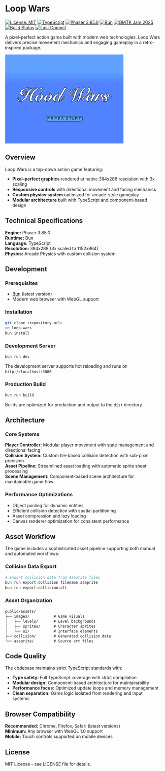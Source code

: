 # Loop Wars

[![License: MIT](https://img.shields.io/badge/License-MIT-blue.svg)](https://opensource.org/licenses/MIT)
[![TypeScript](https://img.shields.io/badge/TypeScript-007ACC?logo=typescript&logoColor=white)](https://www.typescriptlang.org/)
[![Phaser 3.85.0](https://img.shields.io/badge/Phaser-3.85.0-orange?logo=phaser)](https://phaser.io/)
[![Bun](https://img.shields.io/badge/Bun-000000?logo=bun&logoColor=white)](https://bun.sh/)
[![GMTK Jam 2025](https://img.shields.io/badge/GMTK%20Jam%202025-Loop-brightgreen?style=flat&logo=itch.io)](https://itch.io/jam/gmtk-2025)
[![Build Status](https://img.shields.io/badge/build-passing-brightgreen)]()
[![Last Commit](https://img.shields.io/github/last-commit/yourusername/loop-wars)](https://github.com/yourusername/loop-wars)

A pixel-perfect action game built with modern web technologies. Loop Wars delivers precise movement mechanics and engaging gameplay in a retro-inspired package.

![Loop Wars Start Screen](public/assets/images/screens/startscreen.png)

## Overview

Loop Wars is a top-down action game featuring:

- **Pixel-perfect graphics** rendered at native 384x288 resolution with 3x scaling
- **Responsive controls** with directional movement and facing mechanics
- **Custom physics system** optimized for arcade-style gameplay
- **Modular architecture** built with TypeScript and component-based design

## Technical Specifications

**Engine:** Phaser 3.85.0  
**Runtime:** Bun  
**Language:** TypeScript  
**Resolution:** 384x288 (3x scaled to 1152x864)  
**Physics:** Arcade Physics with custom collision system  

## Development

### Prerequisites

- [Bun](https://bun.sh) (latest version)
- Modern web browser with WebGL support

### Installation

```bash
git clone <repository-url>
cd loop-wars
bun install
```

### Development Server

```bash
bun run dev
```

The development server supports hot reloading and runs on `http://localhost:3000`.

### Production Build

```bash
bun run build
```

Builds are optimized for production and output to the `dist` directory.

## Architecture

### Core Systems

**Player Controller:** Modular player movement with state management and directional facing  
**Collision System:** Custom tile-based collision detection with sub-pixel precision  
**Asset Pipeline:** Streamlined asset loading with automatic sprite sheet processing  
**Scene Management:** Component-based scene architecture for maintainable game flow  

### Performance Optimizations

- Object pooling for dynamic entities
- Efficient collision detection with spatial partitioning  
- Asset compression and lazy loading
- Canvas renderer optimization for consistent performance

## Asset Workflow

The game includes a sophisticated asset pipeline supporting both manual and automated workflows:

### Collision Data Export

```bash
# Export collision data from Aseprite files
bun run export:collision filename.aseprite
bun run export:collision:all
```

### Asset Organization

```
public/assets/
├── images/           # Game visuals
│   ├── levels/       # Level backgrounds  
│   ├── sprites/      # Character sprites
│   └── ui/           # Interface elements
├── collision/        # Generated collision data
└── aseprite/         # Source art files
```

## Code Quality

The codebase maintains strict TypeScript standards with:

- **Type safety:** Full TypeScript coverage with strict compilation
- **Modular design:** Component-based architecture for maintainability  
- **Performance focus:** Optimized update loops and memory management
- **Clean separation:** Game logic isolated from rendering and input systems

## Browser Compatibility

**Recommended:** Chrome, Firefox, Safari (latest versions)  
**Minimum:** Any browser with WebGL 1.0 support  
**Mobile:** Touch controls supported on mobile devices

## License

MIT License - see LICENSE file for details.
